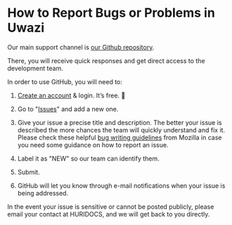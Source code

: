 # How to Report Bugs or Problems in Uwazi

Our main support channel is [our Github repository](https://github.com/huridocs/uwazi/issues).

There, you will receive quick responses and get direct access to the development team.

In order to use GitHub, you will need to:

1. [Create an account](https://github.com/join) & login. It’s free. 🙂

2. Go to "[Issues](https://github.com/huridocs/uwazi/issues)" and add a new one.

3. Give your issue a precise title and description. The better your issue is described the more chances the team will quickly understand and fix it. Please check these helpful [bug writing guidelines](https://developer.mozilla.org/en-US/docs/Mozilla/QA/Bug_writing_guidelines) from Mozilla in case you need some guidance on how to report an issue.

4. Label it as "NEW" so our team can identify them.

5. Submit.

6. GitHub will let you know through e-mail notifications when your issue is being addressed.

In the event your issue is sensitive or cannot be posted publicly, please email your contact at HURIDOCS, and we will get back to you directly.
